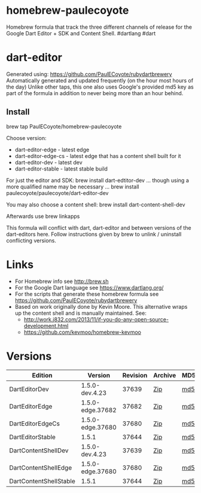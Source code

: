 homebrew-paulecoyote
====================

Homebrew formula that track the three different channels of release for the Google Dart Editor + SDK and Content Shell.  #dartlang #dart

dart-editor
===========

Generated using: https://github.com/PaulECoyote/rubydartbrewery
Automatically generated and updated frequently (on the hour most hours of the day)
Unlike other taps, this one also uses Google's provided md5 key as part of the formula in addition to never being more than an hour behind.

Install
-------
brew tap PaulECoyote/homebrew-paulecoyote

Choose version:
* dart-editor-edge - latest edge
* dart-editor-edge-cs - latest edge that has a content shell built for it
* dart-editor-dev - latest dev
* dart-editor-stable - latest stable build

For just the editor and SDK:
brew install dart-edtitor-dev
... though using a more qualified name may be necessary ...
brew install paulecoyote/paulecoyote/dart-editor-dev

You may also choose a content shell:
brew install dart-content-shell-dev

Afterwards use 
brew linkapps

This formula will conflict with dart, dart-editor and between versions of the dart-editors here.  Follow instructions given by brew to unlink / uninstall conflicting versions.

Links
=====
* For Homebrew info see http://brew.sh
* For the Google Dart language see https://www.dartlang.org/
* For the scripts that generate these homebrew formula see https://github.com/PaulECoyote/rubydartbrewery
* Based on work originally done by Kevin Moore. This alternative wraps up the content shell and is manually maintained.  See: 
    * http://work.j832.com/2013/11/if-you-do-any-open-source-development.html
    * https://github.com/kevmoo/homebrew-kevmoo

Versions
========
| Edition | Version | Revision | Archive | MD5 | Notes |
| ------- | ------- | -------- | ------- | --- | ----- |
| DartEditorDev | 1.5.0-dev.4.23 | 37639 | [Zip](http://storage.googleapis.com/dart-archive/channels/dev/release/37639/editor/darteditor-macos-x64.zip) | [md5](http://storage.googleapis.com/dart-archive/channels/dev/release/37639/editor/darteditor-macos-x64.zip.md5sum) | [Changes](http://storage.googleapis.com/dart-archive/channels/dev/release/latest/changelog.html) |
| DartEditorEdge | 1.5.0-edge.37682 | 37682 | [Zip](http://storage.googleapis.com/dart-archive/channels/be/raw/37682/editor/darteditor-macos-x64.zip) | [md5](http://storage.googleapis.com/dart-archive/channels/be/raw/37682/editor/darteditor-macos-x64.zip.md5sum) | - |
| DartEditorEdgeCs | 1.5.0-edge.37680 | 37680 | [Zip](http://storage.googleapis.com/dart-archive/channels/be/raw/37680/editor/darteditor-macos-x64.zip) | [md5](http://storage.googleapis.com/dart-archive/channels/be/raw/37680/editor/darteditor-macos-x64.zip.md5sum) | - |
| DartEditorStable | 1.5.1 | 37644 | [Zip](http://storage.googleapis.com/dart-archive/channels/stable/release/37644/editor/darteditor-macos-x64.zip) | [md5](http://storage.googleapis.com/dart-archive/channels/stable/release/37644/editor/darteditor-macos-x64.zip.md5sum) | [Changes](http://storage.googleapis.com/dart-archive/channels/stable/release/latest/changelog.html) |
| DartContentShellDev | 1.5.0-dev.4.23 | 37639 | [Zip](http://storage.googleapis.com/dart-archive/channels/dev/release/37639/dartium/content_shell-macos-ia32-release.zip) | [md5](http://storage.googleapis.com/dart-archive/channels/dev/release/37639/dartium/content_shell-macos-ia32-release.zip.md5sum) | - |
| DartContentShellEdge | 1.5.0-edge.37680 | 37680 | [Zip](http://storage.googleapis.com/dart-archive/channels/be/raw/37680/dartium/content_shell-macos-ia32-release.zip) | [md5](http://storage.googleapis.com/dart-archive/channels/be/raw/37680/dartium/content_shell-macos-ia32-release.zip.md5sum) | - |
| DartContentShellStable | 1.5.1 | 37644 | [Zip](http://storage.googleapis.com/dart-archive/channels/stable/release/37644/dartium/content_shell-macos-ia32-release.zip) | [md5](http://storage.googleapis.com/dart-archive/channels/stable/release/37644/dartium/content_shell-macos-ia32-release.zip.md5sum) | - |
